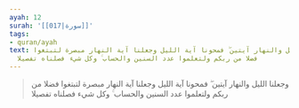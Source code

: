 ```yaml
---
ayah: 12
surah: '[[017|سورة]]'
tags:
- quran/ayah
text: وجعلنا الليل والنهار آيتين ۖ فمحونا آية الليل وجعلنا آية النهار مبصرة لتبتغوا
  فضلا من ربكم ولتعلموا عدد السنين والحساب ۚ وكل شيء فصلناه تفصيلا
---
```

> وجعلنا الليل والنهار آيتين ۖ فمحونا آية الليل وجعلنا آية النهار مبصرة لتبتغوا فضلا من ربكم ولتعلموا عدد السنين والحساب ۚ وكل شيء فصلناه تفصيلا

